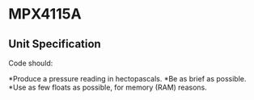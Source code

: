 MPX4115A
========
Unit Specification
------------------

Code should:

*Produce a pressure reading in hectopascals.
*Be as brief as possible.
*Use as few floats as possible, for memory (RAM) reasons.

